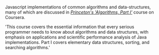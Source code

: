 Javascript implementations of common algorithms and data-structures, many of which are discussed in *[Princeton's 'Algorithms, Part I'](https://www.coursera.org/learn/algorithms-part1)* course on Coursera.

'This course covers the essential information that every serious programmer needs to know about algorithms and data structures, with emphasis on applications and scientific performance analysis of Java implementations. Part I covers elementary data structures, sorting, and searching algorithms.'